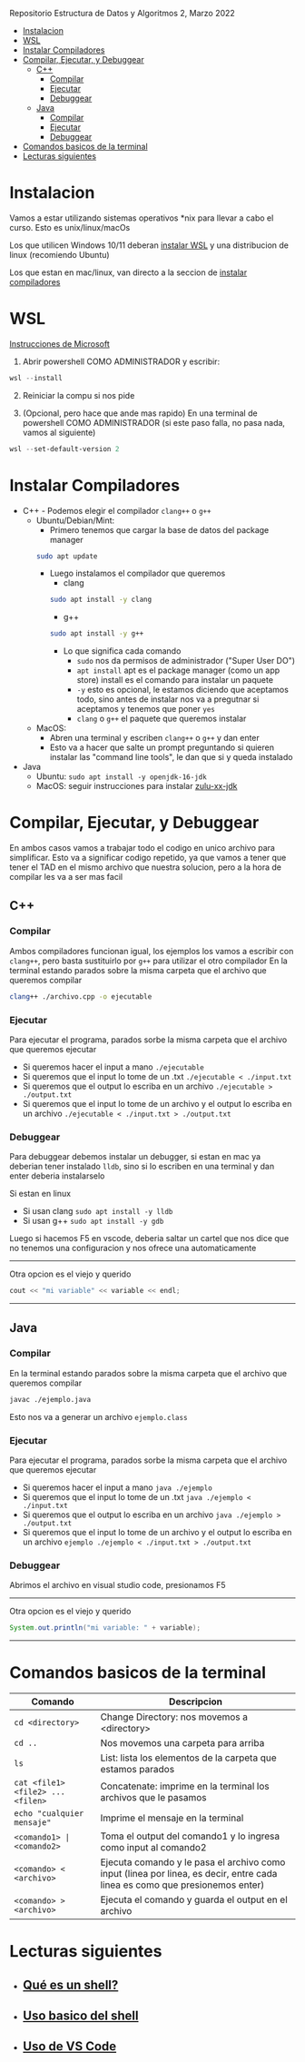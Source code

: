 Repositorio Estructura de Datos y Algoritmos 2, Marzo 2022
- [Instalacion](#instalacion)
- [WSL](#wsl)
- [Instalar Compiladores](#instalar-compiladores)
- [Compilar, Ejecutar, y Debuggear](#compilar-ejecutar-y-debuggear)
  - [C++](#c)
    - [Compilar](#compilar)
    - [Ejecutar](#ejecutar)
    - [Debuggear](#debuggear)
  - [Java](#java)
    - [Compilar](#compilar-1)
    - [Ejecutar](#ejecutar-1)
    - [Debuggear](#debuggear-1)
- [Comandos basicos de la terminal](#comandos-basicos-de-la-terminal)
- [Lecturas siguientes](#lecturas-siguientes)

# Instalacion
Vamos a estar utilizando sistemas operativos *nix para llevar a cabo el curso. Esto es unix/linux/macOs

Los que utilicen Windows 10/11 deberan [instalar WSL](#wsl) y una distribucion de linux (recomiendo Ubuntu)

Los que estan en mac/linux, van directo a la seccion de [instalar compiladores](#instalar-compiladores)


# WSL
[Instrucciones de Microsoft](https://docs.microsoft.com/en-us/windows/wsl/install-win10#manual-installation-steps)

1. Abrir powershell COMO ADMINISTRADOR y escribir:

```powershell
wsl --install
```

2. Reiniciar la compu si nos pide

3. (Opcional, pero hace que ande mas rapido) En una terminal de powershell COMO ADMINISTRADOR (si este paso falla, no pasa nada, vamos al siguiente)
```powershell
wsl --set-default-version 2
```

# Instalar Compiladores
- C++ - Podemos elegir el compilador `clang++` o `g++`
  - Ubuntu/Debian/Mint: 
    - Primero tenemos que cargar la base de datos del package manager
    ```bash
    sudo apt update
    ```
    - Luego instalamos el compilador que queremos 
      - clang
      ```bash
      sudo apt install -y clang
      ```
      - g++
      ```bash
      sudo apt install -y g++
      ```
        - Lo que significa cada comando
          - `sudo` nos da permisos de administrador ("Super User DO")
          - `apt install` apt es el package manager (como un app store) install es el comando para instalar un paquete
          - `-y` esto es opcional, le estamos diciendo que aceptamos todo, sino antes de instalar nos va a pregutnar si aceptamos y tenemos que poner `yes`
          - `clang` o `g++` el paquete que queremos instalar
  - MacOS: 
    - Abren una terminal y escriben `clang++` o `g++` y dan enter
    - Esto va a hacer que salte un prompt preguntando si quieren instalar las "command line tools", le dan que si y queda instalado
- Java
  - Ubuntu: `sudo apt install -y openjdk-16-jdk`
  - MacOS: seguir instrucciones para instalar [zulu-xx-jdk](https://docs.azul.com/core/zulu-openjdk/install/macos)

# Compilar, Ejecutar, y Debuggear
En ambos casos vamos a trabajar todo el codigo en unico archivo para simplificar. Esto va a significar codigo repetido, ya que vamos a tener que tener el TAD en el mismo archivo que nuestra solucion, pero a la hora de compilar les va a ser mas facil

## C++

### Compilar

Ambos compiladores funcionan igual, los ejemplos los vamos a escribir con `clang++`, pero basta sustituirlo por `g++` para utilizar el otro compilador
En la terminal estando parados sobre la misma carpeta que el archivo que queremos compilar

```bash
clang++ ./archivo.cpp -o ejecutable
```

### Ejecutar

Para ejecutar el programa, parados sorbe la misma carpeta que el archivo que queremos ejecutar

- Si queremos hacer el input a mano `./ejecutable`
- Si queremos que el input lo tome de un .txt `./ejecutable < ./input.txt`
- Si queremos que el output lo escriba en un archivo `./ejecutable > ./output.txt`
- Si queremos que el input lo tome de un archivo y el output lo escriba en un archivo `./ejecutable < ./input.txt > ./output.txt`

### Debuggear

Para debuggear debemos instalar un debugger, si estan en mac ya deberian tener instalado `lldb`, sino si lo escriben en una terminal y dan enter deberia instalarselo

Si estan en linux

- Si usan clang `sudo apt install -y lldb`
- Si usan g++ `sudo apt install -y gdb`

Luego si hacemos F5 en vscode, deberia saltar un cartel que nos dice que no tenemos una configuracion y nos ofrece una automaticamente

----------------------------------------

Otra opcion es el viejo y querido

```c++
cout << "mi variable" << variable << endl;
```

----------------------------------------

## Java

### Compilar

En la terminal estando parados sobre la misma carpeta que el archivo que queremos compilar

```bash
javac ./ejemplo.java
```

Esto nos va a generar un archivo `ejemplo.class`

### Ejecutar

Para ejecutar el programa, parados sorbe la misma carpeta que el archivo que queremos ejecutar

- Si queremos hacer el input a mano `java ./ejemplo`
- Si queremos que el input lo tome de un .txt `java ./ejemplo < ./input.txt`
- Si queremos que el output lo escriba en un archivo `java ./ejemplo > ./output.txt`
- Si queremos que el input lo tome de un archivo y el output lo escriba en un archivo `ejemplo ./ejemplo < ./input.txt > ./output.txt`


### Debuggear
Abrimos el archivo en visual studio code, presionamos F5

----------------------------------------
Otra opcion es el viejo y querido 
```java
System.out.println("mi variable: " + variable);
```

----------------------------------------

# Comandos basicos de la terminal

| Comando                           | Descripcion                                                                                                                 |
| --------------------------------- | --------------------------------------------------------------------------------------------------------------------------- |
| `cd <directory>`                  | Change Directory: nos movemos a \<directory>                                                                                |
| `cd ..`                           | Nos movemos una carpeta para arriba                                                                                         |
| `ls`                              | List: lista los elementos de la carpeta que estamos parados                                                                 |
| `cat <file1> <file2> ... <filen>` | Concatenate: imprime en la terminal los archivos que le pasamos                                                             |
| `echo "cualquier mensaje"`        | Imprime el mensaje en la terminal                                                                                           |
| `<comando1> \| <comando2>`        | Toma el output del comando1 y lo ingresa como input al comando2                                                             |
| `<comando> < <archivo>`           | Ejecuta comando y le pasa el archivo como input (linea por linea, es decir, entre cada linea es como que presionemos enter) |
| `<comando> > <archivo>`           | Ejecuta el comando y guarda el output en el archivo                                                                         |

# Lecturas siguientes

- ## [Qué es un shell?](Que%20es%20un%20shell.md)

- ## [Uso basico del shell](Uso%20basico.md)

- ## [Uso de VS Code](Uso%20de%20VS%20Code.md)
